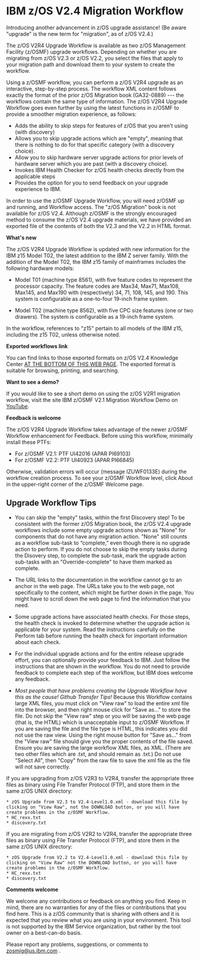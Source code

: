 IBM z/OS V2.4 Migration Workflow
===============================

Introducing another advancement in z/OS upgrade  assistance!  (Be aware "upgrade" is the new term for "migration", as of z/OS V2.4.)

The z/OS V2R4 Upgrade Workflow is available as two z/OS Management Facility (z/OSMF) upgrade workflows. Depending on whether you are migrating from z/OS V2.3 or z/OS V2.2, you select the files that apply to your migration path and download them to your system to create the workflow. 

Using a z/OSMF workflow, you can perform a z/OS V2R4 upgrade as an interactive, step-by-step process. The workflow XML content follows exactly the format of the prior z/OS Migration book (GA32-0889) --- the workflows contain the same type of information. The z/OS V2R4 Upgrade Workflow goes even further by using the latest functions in z/OSMF to provide a smoother migration experience, as follows: 
<ul>
   <li>Adds the ability to skip steps for features of z/OS that you aren't using (with discovery)</li>
   <li>Allows you to skip upgrade actions which are "empty", meaning that there is nothing to do for that specific category (with a discovery choice).
   <li>Allow you to skip hardware server upgrade actions for prior levels of hardware server which you are past (with a discovery choice).
   <li>Invokes IBM Health Checker for z/OS health checks directly from the applicable steps</li>
   <li>Provides the option for you to send feedback on your upgrade experience to IBM.</li>
   </ul>
 
In order to use the z/OSMF Upgrade Workflow, you will need z/OSMF up and running, and Workflow access.  The "z/OS Migration" book is not available for z/OS V2.4.  Although z/OSMF is the strongly encouraged method to consume the z/OS V2.4 upgrade materials, we have provided an exported file of the contents of both the V2.3 and the V2.2 in HTML format.  


**What's new**

The z/OS V2R4 Upgrade Workflow is updated with new information for the IBM z15 Model T02, the latest addition to the IBM Z 
server family. With the addition of the Model T02, the IBM z15 family of mainframes includes the following hardware models: 

* Model T01 (machine type 8561), with five feature codes to represent the processor capacity. The feature codes 
are Max34, Max71, Max108, Max145, and Max190 with (respectively) 34, 71, 108, 145, and 190. This system is 
configurable as a one-to-four 19-inch frame system. 

* Model T02 (machine type 8562), with five CPC size features (one or two drawers). The system is configurable 
as a 19-inch frame system.  

In the workflow, references to "z15" pertain to all models of the IBM z15, including the z15 T02, unless otherwise noted.


**Exported workflows link**

You can find links to those exported formats on z/OS V2.4 Knowledge Center [AT THE BOTTOM OF THIS WEB PAGE](https://www.ibm.com/support/knowledgecenter/SSLTBW_2.4.0/com.ibm.zos.v2r4.e0zm100/abstract.htm).  The exported format is suitable for browsing, printing, and searching.

**Want to see a demo?**

If you would like to see a short demo on using the z/OS V2R1 migration workflow, visit the site IBM z/OSMF V2.1 Migration Workflow Demo on [YouTube](https://www.youtube.com/watch?v=ejQRSYaxz9M).

**Feedback is welcome**

The z/OS V2R4 Upgrade Workflow takes advantage of the newer z/OSMF Workflow enhancement for Feedback. Before using this workflow,  minimally install these PTFs:

* For z/OSMF V2.1:  PTF UI42016  (APAR PI69103)
* For z/OSMF V2.2:  PTF UI40923  (APAR PI66845)

Otherwise, validation errors will occur (message IZUWF0133E) during the workflow creation process. To see your z/OSMF Workflow level, click About in the upper-right corner of the z/OSMF Welcome page. 

Upgrade Workflow Tips
-----------------------

* You can skip the "empty" tasks, within the first Discovery step!  To be consistent with the former z/OS Migration book, the z/OS V2.4 upgrade workflows include some empty upgrade actions shown as "None" for components that do not have any migration action. "None" still counts as a workflow sub-task to “complete,” even though there is no upgrade action to perform. If you do not choose to skip the empty tasks during the Disovery step, to complete the sub-task, mark the upgrade action sub-tasks with an "Override-complete" to have them marked as complete. 

* The URL links to the documentation in the workflow cannot go to an anchor in the web page. The URLs take you to the web page, not specifically to the content, which might be further down in the page. You might have to scroll down the web page to find the information that you need. 

* Some upgrade actions have associated health checks. For those steps, the health check is invoked to determine whether the upgrade action is applicable for your system. Read the instructions carefully on the Perform tab before running the health check for important information about each check. 

* For the individual upgrade actions and for the entire release upgrade effort, you can optionally provide your feedback to IBM. Just follow the instructions that are shown in the workflow. You do not need to provide feedback to complete each step of the workflow, but IBM does welcome any feedback.

* _Most people that have problems creating the Upgrade Workflow have this as the cause!_  *Github Transfer Tips!*  Because this Workflow contains large XML files, you must click on "View raw" to load the entire xml file into the browser, and then right mouse click for "Save as..." to store the file.  Do not skip the "View raw" step or you will be saving the web page (that is, the HTML) which is unacceptable input to z/OSMF Workflow.  If you are saving the file and the file type is HTML, this indicates you did not use the raw view.  Using the right mouse button for "Save as..." from the "View raw" file should give you the proper contents of the file saved.  Ensure you are saving the large workflow XML files, as XML.  (There are two other files which are .txt, and should remain as .txt.) Do not use "Select All", then "Copy" from the raw file to save the xml file as the file will not save correctly. 

If you are upgrading from z/OS V2R3 to V2R4, transfer the appropriate three files as binary using File Transfer Protocol (FTP),
and store them in the same z/OS UNIX directory:

    * zOS Upgrade from V2.3 to V2.4-Level1.0.xml - download this file by clicking on "View Raw", not the DOWNLOAD button, or you will have create problems in the z/OSMF Workflow.
    * HC_rexx.txt
    * discovery.txt    

If you are migrating from z/OS V2R2 to V2R4, transfer the appropriate three files as binary using File Transfer Protocol (FTP),
and store them in the same z/OS UNIX directory:

    * zOS Upgrade from V2.2 to V2.4-Level1.0.xml - download this file by clicking on "View Raw" not the DOWNLOAD button, or you will have create problems in the z/OSMF Workflow.
    * HC_rexx.txt
    * discovery.txt


**Comments welcome**

We welcome any contributions or feedback on anything you find. Keep in mind, there are no warranties for any of the files or contributions that you find here. This is a z/OS community that is sharing with others and it is expected that you review what you are using in your environment. This tool is not supported by the IBM Service organization, but rather by the tool owner on a best-can-do basis.

Please report any problems, suggestions, or comments to zosmig@us.ibm.com .

